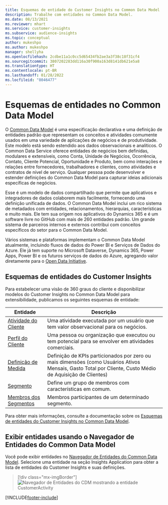 ```yaml
---
title: Esquemas de entidade do Customer Insights no Common Data Model
description: Trabalhe com entidades no Common Data Model.
ms.date: 08/13/2021
ms.reviewer: mhart
ms.service: customer-insights
ms.subservice: audience-insights
ms.topic: conceptual
author: mukeshpo
ms.author: mukeshpo
manager: shellyha
ms.openlocfilehash: 2cdbe11a1c0cc5d65434fb2ae3a3f38c18f31cf4
ms.sourcegitcommit: 3807202283dd116a30f900a163d8141db621e5a8
ms.translationtype: HT
ms.contentlocale: pt-BR
ms.lasthandoff: 01/28/2022
ms.locfileid: "8046477"
---
```

# <a name="entity-schemas-in-common-data-model"></a>Esquemas de entidades no Common Data Model



O [Common Data Model](/common-data-model/) é uma especificação declarativa e uma definição de entidades padrão que representam os conceitos e atividades comumente usados em uma variedade de aplicações de negócios e de produtividade. Este modelo está sendo estendido aos dados observacionais e analíticos. O Common Data Service oferece entidades de negócios bem definidas, modulares e extensíveis, como Conta, Unidade de Negócios, Ocorrência, Contato, Cliente Potencial, Oportunidade e Produto, bem como interações e relações entre fornecedores, trabalhadores e clientes, como atividades e contratos de nível de serviço. Qualquer pessoa pode desenvolver e estender definições do Common Data Model para capturar ideias adicionais específicas de negócios.

Esse é um modelo de dados compartilhado que permite que aplicativos e integradores de dados colaborem mais facilmente, fornecendo uma definição unificada de dados. O Common Data Model inclui um rico sistema de metadados com entidades, relacionamentos, hierarquias, características e muito mais. Ele tem sua origem nos aplicativos do Dynamics 365 e é um software livre no GitHub com mais de 260 entidades padrão. Um grande sistema de parceiros internos e externos contribui com conceitos específicos do setor para o Common Data Model.

Vários sistemas e plataformas implementam o Common Data Model atualmente, incluindo fluxos de dados do Power BI e Serviços de Dados do Azure. Ele já tem suporte no Microsoft Dataverse, Dynamics 365, Power Apps, Power BI e os futuros serviços de dados do Azure, agregando valor diretamente para o [Open Data Initiative](https://www.microsoft.com/open-data-initiative).

## <a name="customer-insights-entity-schemas"></a>Esquemas de entidades do Customer Insights

Para estabelecer uma visão de 360 graus do cliente e disponibilizar modelos do Customer Insights no Common Data Model para extensibilidade, publicamos os seguintes esquemas de entidade:

| Entidade | Descrição |
|---------|---------|
|[Atividade do Cliente](/common-data-model/schema/core/applicationcommon/foundationcommon/crmcommon/solutions/customerinsights/customeractivity) | Uma atividade executada por um usuário que tem valor observacional para os negócios. |
|[Perfil do Cliente](/common-data-model/schema/core/applicationcommon/foundationcommon/crmcommon/solutions/customerinsights/customerprofile) | Uma pessoa ou organização que executou ou tem potencial para se envolver em atividades comerciais. |
|[Definição de Medida](/common-data-model/schema/core/applicationcommon/foundationcommon/crmcommon/solutions/customerinsights/measuredefinition) | Definição de KPIs particionados por zero ou mais dimensões (como Usuários Ativos Mensais, Gasto Total por Cliente, Custo Médio de Aquisição de Clientes) |
|[Segmento ](/common-data-model/schema/core/applicationcommon/foundationcommon/crmcommon/solutions/customerinsights/segment) | Define um grupo de membros com características em comum. |
|[Membros dos Segmentos](/common-data-model/schema/core/applicationcommon/foundationcommon/crmcommon/solutions/customerinsights/segmentmembership) | Membros participantes de um determinado segmento. |

Para obter mais informações, consulte a documentação sobre os [Esquemas de entidades do Customer Insights no Common Data Model](/common-data-model/schema/core/applicationcommon/foundationcommon/crmcommon/solutions/customerinsights/overview).

## <a name="view-entities-using-the-common-data-model-entity-navigator"></a>Exibir entidades usando o Navegador de Entidades do Common Data Model

Você pode exibir entidades no [Navegador de Entidades do Common Data Model](https://microsoft.github.io/CDM/). Selecione uma entidade na seção Insights Application para obter a lista de entidades do Customer Insights e suas definições.
> [!div class="mx-imgBorder"]
> ![Navegador de Entidades do CDM mostrando a entidade CustomerActivity](media/CDM-entity-navigator.png "Navegador de Entidades do CDM mostrando a entidade Atividade do Cliente")


[!INCLUDE[footer-include](../includes/footer-banner.md)]
